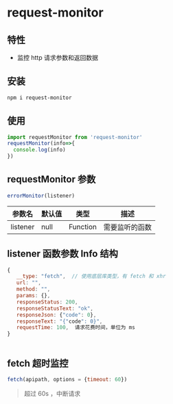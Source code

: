 # request-monitor

## 特性
* 监控 http 请求参数和返回数据

## 安装

```bash
npm i request-monitor
```

## 使用

```js
import requestMonitor from 'request-monitor'
requestMonitor(info=>{
  console.log(info)
})

```

## requestMonitor 参数 

```js
errorMonitor(listener)
```

|参数名|  默认值 |类型|描述|
|---|---|---|----
|listener|null| Function |需要监听的函数


## listener 函数参数 Info 结构

```js
{
   __type: "fetch",  // 使用底层库类型，有 fetch 和 xhr
   url: "",
   method: "",
   params: {},
   responseStatus: 200,  
   responseStatusText: "ok",
   responseJson: {"code": 0},
   responseText: "{"code": 0}",
   requestTime: 100,  请求花费时间，单位为 ms
}



```

## fetch 超时监控

```js
fetch(apipath, options = {timeout: 60})
```
> 超过 60s ，中断请求

